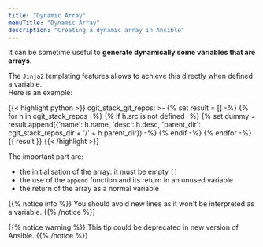 ```yaml
---
title: "Dynamic Array"
menuTitle: "Dynamic Array"
description: "Creating a dynamic array in Ansible"
---
```


It can be sometime useful to **generate dynamically some variables that are arrays**.

The `Jinja2` templating features allows to achieve this directly when defined a variable.\
Here is an example: 

{{< highlight python >}}
cgit_stack_git_repos: >-
  {% set result = [] -%}
  {% for h in cgit_stack_repos -%}
  {% if h.src is not defined -%}
  {% set dummy = result.append({'name': h.name, 'desc': h.desc, 'parent_dir': cgit_stack_repos_dir + '/' + h.parent_dir}) -%}
  {% endif -%}
  {% endfor -%}
  {{ result }}
{{< /highlight >}}

The important part are:

* the initialisation of the array: it must be empty `[]`
* the use of the `append` function and its return in an unused variable
* the return of the array as a normal variable

{{% notice info %}}
You should avoid new lines as it won't be interpreted as a variable.
{{% /notice %}}
  
{{% notice warning %}}
This tip could be deprecated in new version of Ansible.
{{% /notice %}}
